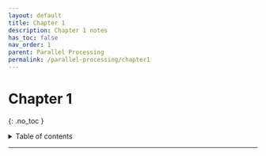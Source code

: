 ```yaml
---
layout: default
title: Chapter 1
description: Chapter 1 notes
has_toc: false
nav_order: 1
parent: Parallel Processing
permalink: /parallel-processing/chapter1
---
```

# Chapter 1
{: .no_toc }

<details closed markdown="block">
  <summary>
    Table of contents
  </summary>
  {: .text-delta }
1. TOC
{:toc}
</details>


---